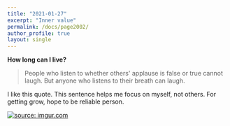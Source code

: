 ```yaml
---
title: "2021-01-27"
excerpt: "Inner value"
permalink: /docs/page2002/
author_profile: true
layout: single
---
```

**How long can I live?**

> People who listen to whether others' applause is false or true cannot laugh. But anyone who listens to their breath can laugh.

I like this quote. This sentence helps me focus on myself, not others. For getting grow, hope to be reliable person.

<a href="https://imgur.com/rk6Wc8Z"><img src="https://i.imgur.com/rk6Wc8Z.png" title="source: imgur.com" /></a>